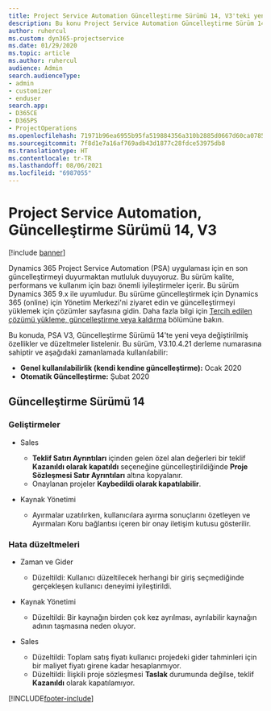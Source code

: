 ```yaml
---
title: Project Service Automation Güncelleştirme Sürümü 14, V3'teki yenilikler veya değişiklikler
description: Bu konu Project Service Automation Güncelleştirme Sürüm 14 V3'teki yenilikler hakkında bilgi sağlar.
author: ruhercul
ms.custom: dyn365-projectservice
ms.date: 01/29/2020
ms.topic: article
ms.author: ruhercul
audience: Admin
search.audienceType:
- admin
- customizer
- enduser
search.app:
- D365CE
- D365PS
- ProjectOperations
ms.openlocfilehash: 71971b96ea6955b95fa519884356a310b2885d0667d60ca07856a444de77dc64
ms.sourcegitcommit: 7f8d1e7a16af769adb43d1877c28fdce53975db8
ms.translationtype: HT
ms.contentlocale: tr-TR
ms.lasthandoff: 08/06/2021
ms.locfileid: "6987055"
---
```

# <a name="project-service-automation-update-release-14-v3"></a>Project Service Automation, Güncelleştirme Sürümü 14, V3

[!include [banner](../includes/psa-now-project-operations.md)]

Dynamics 365 Project Service Automation (PSA) uygulaması için en son güncelleştirmeyi duyurmaktan mutluluk duyuyoruz. Bu sürüm kalite, performans ve kullanım için bazı önemli iyileştirmeler içerir. Bu sürüm Dynamics 365 9.x ile uyumludur. Bu sürüme güncelleştirmek için Dynamics 365 (online) için Yönetim Merkezi'ni ziyaret edin ve güncelleştirmeyi yüklemek için çözümler sayfasına gidin. Daha fazla bilgi için [Tercih edilen çözümü yükleme, güncelleştirme veya kaldırma](/power-platform/admin/install-remove-preferred-solution) bölümüne bakın.

Bu konuda, PSA V3, Güncelleştirme Sürümü 14'te yeni veya değiştirilmiş özellikler ve düzeltmeler listelenir. Bu sürüm, V3.10.4.21 derleme numarasına sahiptir ve aşağıdaki zamanlamada kullanılabilir:

- **Genel kullanılabilirlik (kendi kendine güncelleştirme):** Ocak 2020
- **Otomatik Güncelleştirme:** Şubat 2020

## <a name="update-release-14"></a>Güncelleştirme Sürümü 14

### <a name="enhancements"></a>Geliştirmeler

- Sales

     - **Teklif Satırı Ayrıntıları** içinden gelen özel alan değerleri bir teklif **Kazanıldı olarak kapatıldı** seçeneğine güncelleştirildiğinde **Proje Sözleşmesi Satır Ayrıntıları** altına kopyalanır.
     - Onaylanan projeler **Kaybedildi olarak kapatılabilir**.

- Kaynak Yönetimi

     - Ayırmalar uzatılırken, kullanıcılara ayırma sonuçlarını özetleyen ve Ayırmaları Koru bağlantısı içeren bir onay iletişim kutusu gösterilir.


### <a name="bug-fixes"></a>Hata düzeltmeleri

- Zaman ve Gider

     - Düzeltildi: Kullanıcı düzeltilecek herhangi bir giriş seçmediğinde gerçekleşen kullanıcı deneyimi iyileştirildi.

- Kaynak Yönetimi

     - Düzeltildi: Bir kaynağın birden çok kez ayrılması, ayrılabilir kaynağın adının taşmasına neden oluyor.

- Sales

     - Düzeltildi: Toplam satış fiyatı kullanıcı projedeki gider tahminleri için bir maliyet fiyatı girene kadar hesaplanmıyor.
     - Düzeltildi: İlişkili proje sözleşmesi **Taslak** durumunda değilse, teklif **Kazanıldı** olarak kapatılamıyor.



[!INCLUDE[footer-include](../includes/footer-banner.md)]